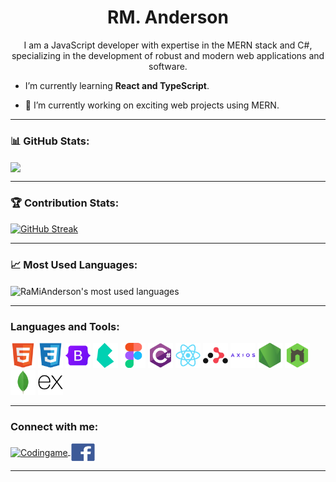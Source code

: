 

<h1 align="center">RM. Anderson</h1>

<p align="center">
  I am a JavaScript developer with expertise in the MERN stack and C#, specializing in the development of robust and modern web applications and software.
</p>

-  I’m currently learning **React and TypeScript**.

- 🔭 I’m currently working on exciting web projects using MERN.

---

<h3 align="left">📊 GitHub Stats:</h3>

<p align="left">
  <img align="center" src="https://github-readme-stats.vercel.app/api?username=RaMiAnderson&theme=vue-dark&show_icons=true&hide_border=true&count_private=true" />
</p>

---

<h3 align="left">🏆 Contribution Stats:</h3>

<!--
<p align="left">
  <img align="center" src="https://github-readme-streak-stats.herokuapp.com/?user=RaMiAnderson&count_private=true&include_all_commits=true" alt="GitHub Streak" />
</p> -->

  <a href="https://git.io/streak-stats">
    <img src="https://streak-stats.demolab.com?user=RaMiAnderson&theme=vue-dark&hide_border=true&date_format=j%20M%5B%20Y%5D" alt="GitHub Streak" />
  </a>


---

<h3 align="left">📈 Most Used Languages:</h3>
<p align="left">
  <img align="center" src="https://github-readme-stats.vercel.app/api/top-langs?username=RaMiAnderson&show_icons=true&locale=en&layout=compact&theme=vue-dark&hide_border=true&size_weight=0.5&count_weight=0.5" alt="RaMiAnderson's most used languages" />
</p>

---

<h3 align="left">Languages and Tools:</h3>
<p align="left">
  <a href="https://developer.mozilla.org/en-US/docs/Web/HTML" target="_blank" style="text-decoration: none;" >
    <img src="https://github.com/devicons/devicon/blob/master/icons/html5/html5-original.svg" alt="HTML5" width="40" height="40"/>
  </a> 
  <a href="https://developer.mozilla.org/en-US/docs/Web/CSS" target="_blank" style="text-decoration: none;">
    <img src="https://github.com/devicons/devicon/blob/master/icons/css3/css3-original.svg" alt="CSS3" width="40" height="40"/>
  </a> 
  <a href="https://getbootstrap.com/" target="_blank" style="text-decoration: none;" >
    <img src="https://github.com/devicons/devicon/blob/master/icons/bootstrap/bootstrap-original.svg" alt="Bootstrap" width="40" height="40"/>
  </a>
  <a href="https://bulma.io/" target="_blank" style="text-decoration: none;" >
    <img src="https://github.com/devicons/devicon/blob/master/icons/bulma/bulma-plain.svg" alt="Bulma" width="40" height="40"/>
  </a>
  <a href="https://www.figma.com/" target="_blank" style="text-decoration: none;" >
    <img src="https://github.com/devicons/devicon/blob/master/icons/figma/figma-original.svg" alt="Bulma" width="40" height="40"/>
  </a>
  <a href="https://learn.microsoft.com/fr-fr/dotnet/csharp/" target="_blank" style="text-decoration: none;">
    <img src="https://github.com/devicons/devicon/blob/master/icons/csharp/csharp-original.svg" alt="CSharp" width="40" height="40"/>
  </a>
  <a href="https://react.dev/" target="_blank" style="text-decoration: none;" >
    <img src="https://github.com/devicons/devicon/blob/master/icons/react/react-original.svg" alt="React" width="40" height="40"/>
  </a>
  <a href="https://reactrouter.com/" target="_blank" style="text-decoration: none;" >
    <img src="https://github.com/devicons/devicon/blob/master/icons/reactrouter/reactrouter-original.svg" alt="React-Router" width="40" height="40"/>
  </a>
  <a href="https://axios-http.com/docs/intro" target="_blank" style="text-decoration: none;" >
    <img src="https://github.com/devicons/devicon/blob/master/icons/axios/axios-plain-wordmark.svg" alt="Axios" width="40" height="40"/>
  </a>
  <a href="https://nodejs.org/en/learn/getting-started/introduction-to-nodejs" target="_blank" style="text-decoration: none;" >
    <img src="https://github.com/devicons/devicon/blob/master/icons/nodejs/nodejs-original.svg" alt="Node.js" width="40" height="40"/>
  </a>
  <a href="https://nodemon.io/" target="_blank" style="text-decoration: none;" >
    <img src="https://github.com/devicons/devicon/blob/master/icons/nodemon/nodemon-original.svg" alt="Nodemon" width="40" height="40"/>
  </a>
  <a href="https://www.mongodb.com/fr-fr" target="_blank" style="text-decoration: none;" >
    <img src="https://github.com/devicons/devicon/blob/master/icons/mongodb/mongodb-original.svg" alt="MongoDB" width="40" height="40"/>
  </a>
<a href="https://expressjs.com/" target="_blank" style="text-decoration: none;" >
    <img src="https://github.com/devicons/devicon/blob/master/icons/express/express-original.svg" alt="Express.js" width="40" height="40"/>
  </a>

</p>

---

<h3 align="left">Connect with me:</h3>
<p align="left">
  <a href="https://www.codingame.com/profile/f2b4dc9826c46800d2495d68a4e42c0b0017665" target="_blank">
    <img align="center" src="https://static.codingame.com/assets/favicon_32_32.61e066ad.ico" alt="Codingame" height="30" width="30" />
  </a>
  <a href="https://web.facebook.com/profile.php?id=100079532394319" target="_blank">
    <img align="center" src="https://github.com/devicons/devicon/blob/master/icons/facebook/facebook-original.svg" alt="Facebook" height="30" width="40" />
  </a>
</p>

---



